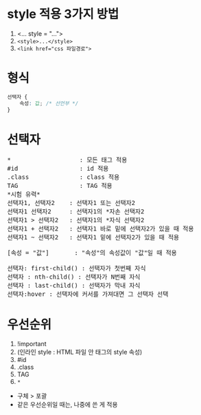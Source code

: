 # style 적용 3가지 방법
1. <... style = "...">
2. `<style>...</style>`
3. `<link href="css 파일경로">`

# 형식
```css
선택자 {
    속성: 값; /* 선언부 */
}
```
# 선택자
<pre>
*                   : 모든 태그 적용
#id                 : id 적용
.class              : class 적용
TAG                 : TAG 적용
*시험 유력*
선택자1, 선택자2    : 선택자1 또는 선택자2
선택자1 선택자2     : 선택자1의 *자손 선택자2
선택자1 > 선택자2   : 선택자1의 *자식 선택자2
선택자1 + 선택자2   : 선택자1 바로 밑에 선택자2가 있을 때 적용
선택자1 ~ 선택자2   : 선택자1 밑에 선택자2가 있을 때 적용

[속성 = "값"]       : "속성"의 속성값이 "값"일 때 적용

선택자: first-child() : 선택자가 첫번째 자식
선택자 : nth-child() : 선택자가 N번째 자식
선택자 : last-child() : 선택자가 막내 자식
선택자:hover : 선택자에 커서를 가져대면 그 선택자 선택
</pre>

# 우선순위
1. !important <!--값 뒤에 작성 ex) color: red !important -->   
2. (인라인 style : HTML 파일 안 태그의 style 속성)
3. #id
4. .class
5. TAG
6. `*`
-   구체 > 포괄
- 같은 우선순위일 때는, 나중에 쓴 게 적용